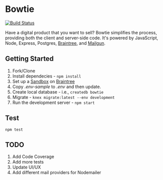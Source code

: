 # Bowtie

[![Build Status](https://travis-ci.org/mjhea0/bowtie.svg?branch=master)](https://travis-ci.org/mjhea0/bowtie)

Have a digital product that you want to sell? Bowtie simplifies the process, providing both the client and server-side code. It's powered by JavaScript, Node, Express, Postgres, [Braintree](https://www.braintreepayments.com/), and [Mailgun](http://www.mailgun.com).

## Getting Started

1. Fork/Clone
1. Install dependecies - `npm install`
1. Set up a [Sandbox](https://sandbox.braintreegateway.com) on [Braintree](https://www.braintreepayments.com/)
1. Copy *.env-sample* to *.env* and then update.
1. Create local database - i.e., `createdb bowtie`
1. Migrate - `knex migrate:latest --env development`
1. Run the development server - `npm start`

## Test

`npm test`

## TODO

1. Add Code Coverage
1. Add more tests
1. Update UI/UX
1. Add different mail providers for Nodemailer
